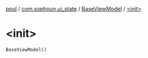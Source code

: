 [poul](../../index.md) / [com.sophoun.ui_state](../index.md) / [BaseViewModel](index.md) / [&lt;init&gt;](./-init-.md)

# &lt;init&gt;

`BaseViewModel()`